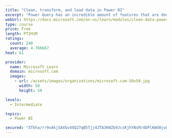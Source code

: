 ```yaml
---
title: "Clean, transform, and load data in Power BI"
excerpt: "Power Query has an incredible amount of features that are dedicated to helping you clean and prepare your data for analysis. You will learn how to simplify a complicated model, change data types, rename objects, and pivot data. You will also learn how to profile columns so that you know which columns have the valuable data that you’re seeking for deeper analytics."
webUrl: https://docs.microsoft.com/en-us/learn/modules/clean-data-power-bi/
type: course
price: Free
length: PT2H1M
ratings:
  count: 240
  average: 4.766667
heat: 61

provider:
  name: Microsoft Learn
  domain: microsoft.com
  images:
    - url: /assets/images/organizations/microsoft.com-50x50.jpg
      width: 50
      height: 50

levels:
  - Intermediate

topics:
  - Power BI

secured: "5Tkha/rr9vAkjSAXGv4XQ27qB5Tjj42TA3KNZb9JcsKjhYNsM/4DPlKWd0juUWo6QcQsl8YMXJ1ZJfPFCaRiwvQ9ge3gVOhInk7dp2glR89uzXy2qbDcy3kzVW0NrdyPT4jX8B2d1s1oIAp1uj8/tE+W/5Zzcp0+a06ndrKTaLBtmFPbIGMYnn+xb1GP0+821UjEtdUMlfvmHrx4KF4Bd6RnST5+WpMGO6dRAsEWyQTaxfgWx1LhgISdAhpyYVQxnqEBgMAoHNllLa6VjqZcms4HAiUF0JjG2N8hpVLKbr1TAkQVwvMkqHwPNoJTyrTSzeh1E2nGG9t6cKgKzm+DQEFN2cG7l4x3b1Ss1/TVmnX/1WcXsvQpAspR6XEN5vcdKv53RE8uF+9u4Lz63MQXPw==;jIPTuYQA4q4sX9gcMymr6A=="
---
```


